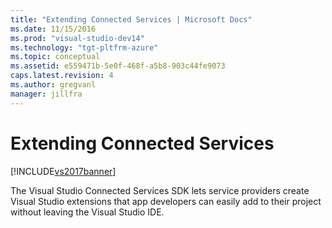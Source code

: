 ```yaml
---
title: "Extending Connected Services | Microsoft Docs"
ms.date: 11/15/2016
ms.prod: "visual-studio-dev14"
ms.technology: "tgt-pltfrm-azure"
ms.topic: conceptual
ms.assetid: e559471b-5e0f-468f-a5b8-903c44fe9073
caps.latest.revision: 4
ms.author: gregvanl
manager: jillfra
---
```

# Extending Connected Services
[!INCLUDE[vs2017banner](../includes/vs2017banner.md)]

The Visual Studio Connected Services SDK lets service providers create Visual Studio extensions that app developers can easily add to their project without leaving the Visual Studio IDE.
